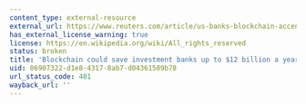 ```yaml
---
content_type: external-resource
external_url: https://www.reuters.com/article/us-banks-blockchain-accenture-idUSKBN1511OU
has_external_license_warning: true
license: https://en.wikipedia.org/wiki/All_rights_reserved
status: broken
title: 'Blockchain could save investment banks up to $12 billion a year: Accenture'
uid: 06907322-d1e8-4317-8ab7-d04361509b78
url_status_code: 401
wayback_url: ''
---
```

